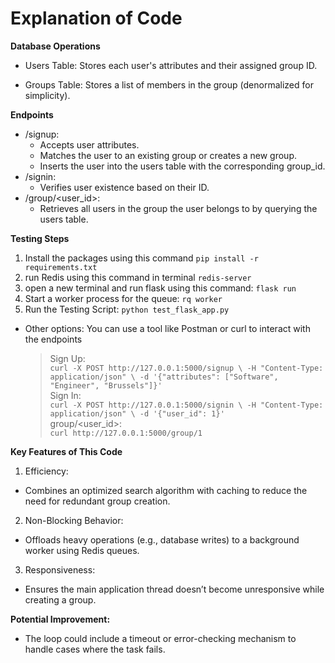 # Explanation of Code  

**Database Operations**  
- Users Table:  Stores each user's attributes and their assigned group ID.

- Groups Table:  Stores a list of members in the group (denormalized for simplicity).  

**Endpoints**  
- /signup:  
  - Accepts user attributes.  
  - Matches the user to an existing group or creates a new group.  
  - Inserts the user into the users table with the corresponding group_id.  
- /signin:  
  - Verifies user existence based on their ID.  
- /group/<user_id>:  
  - Retrieves all users in the group the user belongs to by querying the users table.  


**Testing Steps**
1. Install the packages using this command `pip install -r requirements.txt` 
2. run Redis using this command in terminal `redis-server`
3. open a new terminal and run flask using this command: `flask run`
4. Start a worker process for the queue: `rq worker`  
5. Run the Testing Script: `python test_flask_app.py`  
- Other options: You can use a tool like Postman or curl to interact with the endpoints
  >Sign Up:  
  `curl -X POST http://127.0.0.1:5000/signup \
  -H "Content-Type: application/json" \
  -d '{"attributes": ["Software", "Engineer", "Brussels"]}'`  
  >Sign In:  
  `curl -X POST http://127.0.0.1:5000/signin \
  -H "Content-Type: application/json" \
  -d '{"user_id": 1}'`  
  >group/<user_id>:  
  `curl http://127.0.0.1:5000/group/1`  
  
**Key Features of This Code**
1. Efficiency:  
- Combines an optimized search algorithm with caching to reduce the need for redundant group creation.
2. Non-Blocking Behavior:  
- Offloads heavy operations (e.g., database writes) to a background worker using Redis queues.  
3. Responsiveness:  
- Ensures the main application thread doesn’t become unresponsive while creating a group.

**Potential Improvement:**  
- The loop could include a timeout or error-checking mechanism to handle cases where the task fails.
